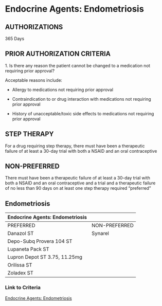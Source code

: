 # Endocrine Agents: Endometriosis

## AUTHORIZATIONS

365 Days

## PRIOR AUTHORIZATION CRITERIA

1\. Is there any reason the patient cannot be changed to a medication not requiring prior approval?

Acceptable reasons include:

- Allergy to medications not requiring prior approval

- Contraindication to or drug interaction with medications not requiring prior approval

- History of unacceptable/toxic side effects to medications not requiring prior approval

## STEP THERAPY

For a drug requiring step therapy, there must have been a therapeutic failure of at least a 30-day trial with both a NSAID and an oral contraceptive

## NON-PREFERRED

There must have been a therapeutic failure of at least a 30-day trial with both a NSAID and an oral contraceptive and a trial and a therapeutic failure of no less than 90 days on at least one step therapy required “preferred”

## Endometriosis

| Endocrine Agents: Endometriosis |                    |
|---------------------------------|--------------------|
| PREFERRED                       | NON-PREFERRED      |
| Danazol ST                      | Synarel            |
| Depo-Subq Provera 104 ST        |                    |
| Lupaneta Pack ST                |                    |
| Lupron Depot ST 3.75, 11.25mg   |                    |
| Orilissa ST                     |                    |
| Zoladex ST                      |                    |

### Link to Criteria

[Endocrine Agents: Endometriosis](https://pharmacy.medicaid.ohio.gov/sites/default/files/20220415_UPDL_Criteria_FINAL_.pdf#page=50)
